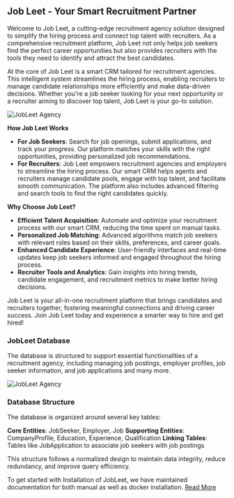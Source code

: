 
## Job Leet - Your Smart Recruitment Partner


Welcome to Job Leet, a cutting-edge recruitment agency solution designed to simplify the hiring process and connect top talent with recruiters. As a comprehensive recruitment platform, Job Leet not only helps job seekers find the perfect career opportunities but also provides recruiters with the tools they need to identify and attract the best candidates.

At the core of Job Leet is a smart CRM tailored for recruitment agencies. This intelligent system streamlines the hiring process, enabling recruiters to manage candidate relationships more efficiently and make data-driven decisions. Whether you're a job seeker looking for your next opportunity or a recruiter aiming to discover top talent, Job Leet is your go-to solution.


![JobLeet Agency](https://raw.githubusercontent.com/nixhantb/Job-Leet-core-api/refs/heads/main/JobLeetInfra.Assets/assets/jobleet-agency.jpg)

**How Job Leet Works**

- **For Job Seekers**: Search for job openings, submit applications, and track your progress. Our platform matches your skills with the right opportunities, providing personalized job recommendations.
- **For Recruiters**: Job Leet empowers recruitment agencies and employers to streamline the hiring process. Our smart CRM helps agents and recruiters manage candidate pools, engage with top talent, and facilitate smooth communication. The platform also includes advanced filtering and search tools to find the right candidates quickly.

**Why Choose Job Leet?**

- **Efficient Talent Acquisition**: Automate and optimize your recruitment process with our smart CRM, reducing the time spent on manual tasks.
- **Personalized Job Matching**: Advanced algorithms match job seekers with relevant roles based on their skills, preferences, and career goals.
- **Enhanced Candidate Experience**: User-friendly interfaces and real-time updates keep job seekers informed and engaged throughout the hiring process.
- **Recruiter Tools and Analytics**: Gain insights into hiring trends, candidate engagement, and recruitment metrics to make better hiring decisions.

Job Leet is your all-in-one recruitment platform that brings candidates and recruiters together, fostering meaningful connections and driving career success. Join Job Leet today and experience a smarter way to hire and get hired!

### JobLeet Database
The database is structured to support essential functionalities of a recruitment agency, including managing job postings, employer profiles, job seeker information, and job applications and many more.

![JobLeet Agency](https://raw.githubusercontent.com/nixhantb/Job-Leet-core-api/refs/heads/main/JobLeetInfra.Assets/Database/jobleet_ERD_V1.01.png)

### Database Structure

The database is organized around several key tables:

**Core Entities**: JobSeeker, Employer, Job
**Supporting Entities**: CompanyProfile, Education, Experience, Qualification
**Linking Tables**: Tables like JobApplication to associate job seekers with job postings

This structure follows a normalized design to maintain data integrity, reduce redundancy, and improve query efficiency.

To get started with Installation of JobLeet, we have maintained documentation for both manual as well as docker installation. [Read More](guide/Installation.md)
